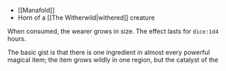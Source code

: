 * [[Manafold]] 
* Horn of a [[The Witherwild|withered]] creature

When consumed, the wearer grows in size. The effect lasts for `dice:1d4` hours.


The basic gist is that there is one ingredient in almost every powerful magical item; the item grows wildly in one region, but the catalyst of the 
